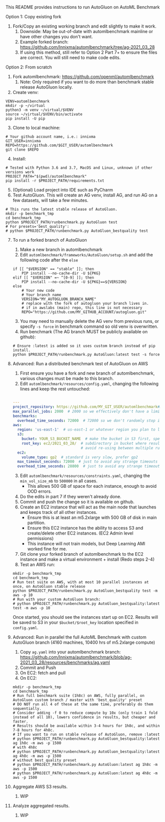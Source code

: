 This README provides instructions to run AutoGluon on AutoML Benchmark

Option 1: Copy existing fork

1. Fork/Copy an existing working branch and edit slightly to make it work.
    1. Downside: May be out-of-date with automlbenchmark mainline or have other changes you don't want.
    2. Example forked branch: https://github.com/Innixma/automlbenchmark/tree/ag-2021_03_28
    3. If using this method, still refer to Option 2 Part 7+ to ensure the files are correct. You will still need to make code edits.

Option 2: From scratch

1. Fork automlbenchmark: https://github.com/openml/automlbenchmark
   1. Note: Only required if you want to do more than benchmark stable release AutoGluon locally. 
2. Create venv:
```
VENV=automlbenchmark
mkdir -p ~/virtual
python3 -m venv ~/virtual/$VENV
source ~/virtual/$VENV/bin/activate
pip install -U pip
```
3. Clone to local machine:
```
# Your github account name, i.e.: innixma
GIT_USER=innixma
REPO=https://github.com/$GIT_USER/automlbenchmark
git clone $REPO
```
4. Install:
```
# Tested with Python 3.6 and 3.7, MacOS and Linux, unknown if other versions work
PROJECT_PATH="$(pwd)/automlbenchmark"
pip install -r $PROJECT_PATH/requirements.txt
```
5. (Optional) Load project into IDE such as PyCharm
6. Test AutoGluon. This will create an AG venv, install AG, and run AG on a few datasets, will take a few minutes.
```
# This runs the latest stable release of AutoGluon.
mkdir -p benchmark_tmp
cd benchmark_tmp
python $PROJECT_PATH/runbenchmark.py AutoGluon test
# For presets='best_quality':
# python $PROJECT_PATH/runbenchmark.py AutoGluon_bestquality test
```
7. To run a forked branch of AutoGluon
    1. Make a new branch in automlbenchmark
    2. Edit `automlbenchmark/frameworks/AutoGluon/setup.sh` and add the following code after the `else`
    ```
    if [[ "$VERSION" == "stable" ]]; then
        PIP install --no-cache-dir -U ${PKG}
    elif [[ "$VERSION" =~ ^[0-9] ]]; then
        PIP install --no-cache-dir -U ${PKG}==${VERSION}
    else
        # Your new code
        # Your branch name
        VERSION="MY_AUTOGLUON_BRANCH_NAME"  
        # replace with the fork of autogluon your branch lives in.
        # if in awslabs (main) repo, this line is not necessary
        REPO="https://github.com/MY_GITHUB_ACCOUNT/autogluon.git"
    ```
    3. You may need to manually delete the AG venv from previous runs, or specify `-s force` in benchmark command so old venv is overwritten.
    4. Run benchmark (The AG branch MUST be publicly available on github):
    ```
    # Ensure :latest is added so it uses custom branch instead of pip install.
    python $PROJECT_PATH/runbenchmark.py AutoGluon:latest test -s force
    ```
8. Advanced: Run a distributed benchmark test of AutoGluon on AWS
   1. First ensure you have a fork and new branch of automlbenchmark, various changes must be made to this branch.
   2. Edit `automlbenchmark/resources/config.yaml`, changing the following lines and keep the rest untouched:
   
     ```yaml

     ---
     project_repository: https://github.com/MY_GIT_USER/automlbenchmark#MY_AUTOMLBENCHMARK_BRANCH_NAME
     max_parallel_jobs: 2000  # 2000 so we effectively don't have a limit on parallel EC2 instances
     benchmarks:
       overhead_time_seconds: 72000  # 72000 so we don't randomly stop instances if they take a bit longer than specified
     aws:
       region: 'us-east-1'  # us-east-1 or whatever region you plan to launch instances
       s3:
         bucket: YOUR_S3_BUCKET_NAME  # make the bucket in S3 first, specify a new one to isolate runs from other users (requires creation)
         root_key: ec2/2021_03_28/  # subdirectory in bucket where results are saved, try to keep in sync with what you are testing
                                    # avoid re-using between multiple runs as it is easy to confuse which results are from what experiment
       ec2:
         volume_type: gp2  # standard is very slow, prefer gp2
       max_timeout_seconds: 72000  # just to avoid any strange timeouts
       overhead_time_seconds: 28800  # just to avoid any strange timeouts
     ```
   3. Edit `automlbenchmark/resources/constraints.yaml`, changing the `min_vol_size_mb` to `500000` in all cases.
      - This allows 500 GB of space for each instance, enough to avoid OOD errors.
   4. Do the edits in part 7 if they weren't already done.
   5. Commit and push the change so it is available on github.
   6. Create an EC2 instance that will act as the main node that launches and keeps track of all other instances.
      - Ensure this is at least an m5.2xlarge with 500 GB of disk in main partition.
      - Ensure this EC2 instance has the ability to access S3 and create/delete other EC2 instances. (EC2 Admin level permissions)
      - This instance will not train models, but Deep Learning AMI worked fine for me.
   7. Git clone your forked branch of automlbenchmark to the EC2 instance and make a virtual environment + install (Redo steps 2-4)
   8. Test an AWS run:
   ```
   mkdir -p benchmark_tmp
   cd benchmark_tmp
   # Run test suite on AWS, with at most 10 parallel instances at once, on AutoGluon stable release
   python $PROJECT_PATH/runbenchmark.py AutoGluon_bestquality test -m aws -p 10
   # Run with your custom AutoGluon branch:
   # python $PROJECT_PATH/runbenchmark.py AutoGluon_bestquality:latest test -m aws -p 10
   ```
   Once started, you should see the instances start up on EC2. Results will be saved to S3 in your `$bucket/$root_key` location specified in `config.yaml`.
9. Advanced: Run in parallel the full AutoML Benchmark with custom AutoGluon branch (4160 machines, 10400 hrs of m5.2xlarge compute)
   1. Copy `ag.yaml` into your automlbenchmark branch: https://github.com/Innixma/automlbenchmark/blob/ag-2021_03_28/resources/benchmarks/ag.yaml
   2. Commit and Push
   3. On EC2: fetch and pull
   4. On EC2:
   ```
   mkdir -p benchmark_tmp
   cd benchmark_tmp
   # Run full benchmark suite (1h8c) on AWS, fully parallel, on AutoGluon custom branch / master with 'best_quality' preset
   # DO NOT run all 4 of these at the same time, preferably do them sequentially.
   # Consider adding -f 0 to reduce compute by 10x (only train 1 fold instead of all 10), lowers confidence in results, but cheaper and faster.
   # Results should be available within 3-4 hours for 1h8c, and within 7-8 hours for 4h8c.
   # If you want to run on stable release of AutoGluon, remove :latest
   # python $PROJECT_PATH/runbenchmark.py AutoGluon_bestquality:latest ag 1h8c -m aws -p 1500
   # with 4h8c
   # python $PROJECT_PATH/runbenchmark.py AutoGluon_bestquality:latest ag 4h8c -m aws -p 1500
   # without best_quality preset
   # python $PROJECT_PATH/runbenchmark.py AutoGluon:latest ag 1h8c -m aws -p 1500
   # python $PROJECT_PATH/runbenchmark.py AutoGluon:latest ag 4h8c -m aws -p 1500
   ```
10. Aggregate AWS S3 results.
    1. WIP
11. Analyze aggregated results.
    1. WIP